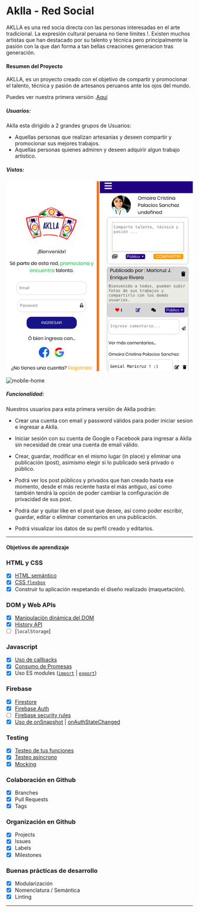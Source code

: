 # Aklla - Red Social 
AKLLA es una red socia directa con las personas interesadas en el arte tradicional.
La expresión cultural peruana no tiene límites !. Existen muchos artistas que han destacado por su talento y técnica pero principalmente la pasión con la que dan forma a tan bellas creaciones  generacion tras generación.

#### Resumen del Proyecto

AKLLA, es un proyecto creado con el objetivo de compartir y promocionar el talento, técnica y pasión de artesanos peruanos ante los ojos del mundo.

Puedes ver nuestra primera versión .[Aquí](https://omairapalacios.github.io/LIM011-fe-social-network/src/)

##### Usuarios:

Aklla esta dirigido a 2 grandes grupos de Usuarios:
- Aquellas personas que realizan artesanias y deseen compartir y promocionar sus mejores trabajos.
- Aquellas personas quienes admiren y deseen adquirir algun trabajo artistico.

##### Vistas:

![mobile-login](https://github.com/omairapalacios/LIM011-fe-social-network/blob/omaira/src/img/mobile-login.png)

![mobile-home](https://github.com/omairapalacios/LIM011-fe-social-network/blob/omaira/src/img/mobile-renames.jpg)

##### Funcionalidad:

Nuestros usuarios para esta primera versión de Aklla podrán:

* Crear una cuenta con email y password válidos para poder iniciar sesion e ingresar a Aklla.

* Iniciar sesión con su cuenta de Google o Facebook para ingresar a Aklla sin necesidad de crear una cuenta de email válido.

* Crear, guardar, modificar en el mismo lugar (in place) y eliminar una publicación (post), asimismo elegir si lo publicado será privado o público.

* Podrá ver los post públicos y privados que han creado hasta ese momento, desde el más reciente hasta el más antiguo, así como también tendrá la opción de poder cambiar la configuración de privacidad de sus post.

* Podrá dar y quitar like en el post que desee, asi como poder escribir, guardar, editar o eliminar comentarios en una publicación.

* Podrá visualizar los datos de su perfil creado y editarlos.

***

####  Objetivos de aprendizaje

### HTML y CSS

* [x] [HTML semántico](https://developer.mozilla.org/en-US/docs/Glossary/Semantics#Semantics_in_HTML)
* [x] [CSS `flexbox`](https://css-tricks.com/snippets/css/a-guide-to-flexbox/)
* [x] Construir tu aplicación respetando el diseño realizado (maquetación).

### DOM y Web APIs

* [x] [Manipulación dinámica del DOM](https://developer.mozilla.org/es/docs/Referencia_DOM_de_Gecko/Introducci%C3%B3n)
* [x] [History API](https://developer.mozilla.org/es/docs/DOM/Manipulando_el_historial_del_navegador)
* [ ] [`localStorage`]

### Javascript

* [x] [Uso de callbacks](https://developer.mozilla.org/es/docs/Glossary/Callback_function)
* [x] [Consumo de Promesas](https://scotch.io/tutorials/javascript-promises-for-dummies#toc-consuming-promises)
* [x] Uso ES modules
([`import`](https://developer.mozilla.org/en-US/docs/Web/JavaScript/Reference/Statements/import)
| [`export`](https://developer.mozilla.org/en-US/docs/Web/JavaScript/Reference/Statements/export))

### Firebase

* [x] [Firestore](https://firebase.google.com/docs/firestore)
* [x] [Firebase Auth](https://firebase.google.com/docs/auth/web/start)
* [ ] [Firebase security rules](https://firebase.google.com/docs/rules)
* [x] [Uso de onSnapshot](https://firebase.google.com/docs/firestore/query-data/listen)
| [onAuthStateChanged](https://firebase.google.com/docs/auth/web/start#set_an_authentication_state_observer_and_get_user_data)

### Testing

* [X] [Testeo de tus funciones](https://jestjs.io/docs/es-ES/getting-started)
* [X] [Testeo asíncrono](https://jestjs.io/docs/es-ES/asynchronous)
* [X] [Mocking](https://jestjs.io/docs/es-ES/manual-mocks)

### Colaboración en Github

* [x] Branches
* [x] Pull Requests
* [x] Tags

### Organización en Github

* [x] Projects
* [x] Issues
* [x] Labels
* [x] Milestones

### Buenas prácticas de desarrollo

* [x] Modularización
* [x] Nomenclatura / Semántica
* [x] Linting

***

